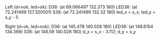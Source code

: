 Left (d=nok, led=ok):
D36:     (at 69.066497 132.373 180)
LED36: (at 72.241499 127.320001)
S36:      (at 72.241499 132.32 180)
led_x = s_x; led_y = s_y - 5

Right (d=ok, led=nok):
D36:     (at 145.478 140.028 180)
LED36: (at 148.6154 134.366)
S36:      (at 148.59 140.028 180)
d_x = s_x - 3.112; d_y = s_y
